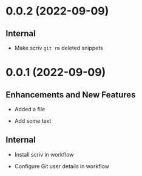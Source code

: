 
<a id='changelog-0.0.2'></a>
# 0.0.2 (2022-09-09)

## Internal

- Make scriv `git rm` deleted snippets

<a id='changelog-0.0.1'></a>
# 0.0.1 (2022-09-09)

## Enhancements and New Features

- Added a file

- Add some text

## Internal

- Install scriv in workflow

- Configure Git user details in workflow
